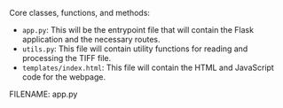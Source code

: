 Core classes, functions, and methods:
- `app.py`: This will be the entrypoint file that will contain the Flask application and the necessary routes.
- `utils.py`: This file will contain utility functions for reading and processing the TIFF file.
- `templates/index.html`: This file will contain the HTML and JavaScript code for the webpage.

FILENAME: app.py

